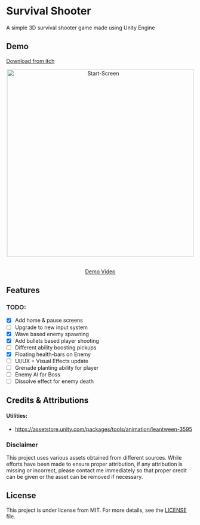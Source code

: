 # Survival Shooter

A simple 3D survival shooter game made using Unity Engine

## Demo

[Download from itch](https://kharva.itch.io/survival-shooter)

<p align="center">
    <img src="README-Resources/Gameplay.png" alt="Start-Screen" width="500px">

[//]: # (    <img src="README-Resources/CharacterSelection-Menu.png" alt="CharacterSelection-Menu" width="300px">)
</p>

<br>

<div align="center">
  <a href="https://youtu.be/GQFlctD-W1s" target="_blank">Demo Video</a>
</div>

## Features

### TODO:

- [x] Add home & pause screens
- [ ] Upgrade to new input system
- [x] Wave based enemy spawning
- [x] Add bullets based player shooting
- [ ] Different ability boosting pickups
- [x] Floating health-bars on Enemy
- [ ] UI/UX + Visual Effects update
- [ ] Grenade planting ability for player
- [ ] Enemy AI for Boss
- [ ] Dissolve effect for enemy death

## Credits & Attributions

#### Utilities:

- https://assetstore.unity.com/packages/tools/animation/leantween-3595

### Disclaimer

This project uses various assets obtained from different sources. While efforts have been made to ensure proper attribution, if any attribution is missing or incorrect, please contact me immediately so that proper credit can be given or the asset can be removed if necessary.

## License

This project is under license from MIT. For more details, see the [LICENSE](LICENSE) file.

